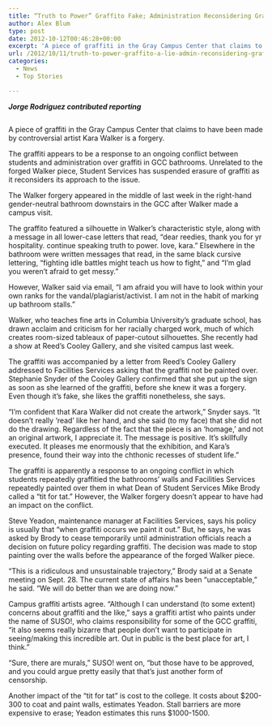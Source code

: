 ```yaml
---
title: “Truth to Power” Graffito Fake; Administration Reconsidering Graffiti Policy
author: Alex Blum
type: post
date: 2012-10-12T00:46:28+00:00
excerpt: 'A piece of graffiti in the Gray Campus Center that claims to have been made by controversial artist Kara Walker is a forgery. '
url: /2012/10/11/truth-to-power-graffito-a-lie-admin-reconsidering-graffiti-policy/
categories:
  - News
  - Top Stories

---
```

<p style="text-align: left;">
  <strong><em>Jorge Rodriguez contributed reporting</em></strong>
</p>

<a href="http://www.reedquest.org/2012/10/truth-to-power-graffito-a-lie-admin-reconsidering-graffiti-policy/graffiti-web/" rel="attachment wp-att-1729"><img class="alignnone size-full wp-image-1729" title="Alleged Kara Walker Graffiti" src="https://i1.wp.com/www.reedquest.org/wp-content/uploads/2012/10/graffiti-web.jpg?resize=770%2C513" alt="" data-recalc-dims="1" /></a>

A piece of graffiti in the Gray Campus Center that claims to have been made by controversial artist Kara Walker is a forgery.

The graffiti appears to be a response to an ongoing conflict between students and administration over graffiti in GCC bathrooms. Unrelated to the forged Walker piece, Student Services has suspended erasure of graffiti as it reconsiders its approach to the issue.

The Walker forgery appeared in the middle of last week in the right-hand gender-neutral bathroom downstairs in the GCC after Walker made a campus visit.

The graffito featured a silhouette in Walker&#8217;s characteristic style, along with a message in all lower-case letters that read, “dear reedies, thank you for yr hospitality. continue speaking truth to power. love, kara.” Elsewhere in the bathroom were written messages that read, in the same black cursive lettering, “fighting idle battles might teach us how to fight,” and “I&#8217;m glad you weren&#8217;t afraid to get messy.”

However, Walker said via email, “I am afraid you will have to look within your own ranks for the vandal/plagiarist/activist. I am not in the habit of marking up bathroom stalls.”

Walker, who teaches fine arts in Columbia University&#8217;s graduate school, has drawn acclaim and criticism for her racially charged work, much of which creates room-sized tableaux of paper-cutout silhouettes. She recently had a show at Reed&#8217;s Cooley Gallery, and she visited campus last week.

The graffiti was accompanied by a letter from Reed&#8217;s Cooley Gallery addressed to Facilities Services asking that the graffiti not be painted over. Stephanie Snyder of the Cooley Gallery confirmed that she put up the sign as soon as she learned of the graffiti, before she knew it was a forgery. Even though it&#8217;s fake, she likes the graffiti nonetheless, she says.

“I&#8217;m confident that Kara Walker did not create the artwork,” Snyder says. “It doesn&#8217;t really &#8216;read&#8217; like her hand, and she said (to my face) that she did not do the drawing. Regardless of the fact that the piece is an &#8216;homage,&#8217; and not an original artwork, I appreciate it. The message is positive. It&#8217;s skillfully executed. It pleases me enormously that the exhibition, and Kara&#8217;s presence, found their way into the chthonic recesses of student life.”

The graffiti is apparently a response to an ongoing conflict in which students repeatedly graffitied the bathrooms&#8217; walls and Facilities Services repeatedly painted over them in what Dean of Student Services Mike Brody called a “tit for tat.” However, the Walker forgery doesn&#8217;t appear to have had an impact on the conflict.

Steve Yeadon, maintenance manager at Facilities Services, says his policy is usually that “when graffiti occurs we paint it out.” But, he says, he was asked by Brody to cease temporarily until administration officials reach a decision on future policy regarding graffiti. The decision was made to stop painting over the walls before the appearance of the forged Walker piece.

“This is a ridiculous and unsustainable trajectory,” Brody said at a Senate meeting on Sept. 28. The current state of affairs has been “unacceptable,” he said. “We will do better than we are doing now.”

Campus graffiti artists agree. “Although I can understand (to some extent) concerns about graffiti and the like,” says a graffiti artist who paints under the name of SUSO!, who claims responsibility for some of the GCC graffiti, “it also seems really bizarre that people don&#8217;t want to participate in seeing/making this incredible art. Out in public is the best place for art, I think.”

“Sure, there are murals,” SUSO! went on, “but those have to be approved, and you could argue pretty easily that that&#8217;s just another form of censorship.

Another impact of the “tit for tat” is cost to the college. It costs about $200-300 to coat and paint walls, estimates Yeadon. Stall barriers are more expensive to erase; Yeadon estimates this runs $1000-1500.
